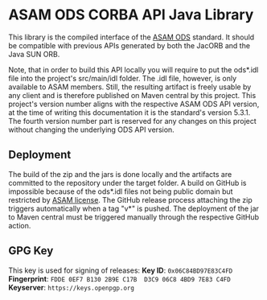 # ASAM ODS CORBA API Java Library

This library is the compiled interface of the [ASAM ODS](https://www.asam.net/standards/detail/ods/) standard. It should be compatible with previous APIs generated by both the JacORB and the Java SUN ORB.

Note, that in order to build this API locally you will require to put the ods*.idl file into the project's src/main/idl folder. The .idl file, however, is only available to ASAM members. Still, the resulting artifact is freely usable by any client and is therefore published on Maven central by this project. This project's version number aligns with the respective ASAM ODS API version, at the time of writing this documentation it is the standard's version 5.3.1. The fourth version number part is reserved for any changes on this project without changing the underlying ODS API version.

## Deployment

The build of the zip and the jars is done locally and the artifacts are committed to the repository under the target folder. A build on GitHub is impossible because of the ods*.idl files not being public domain but restricted by [ASAM license](https://www.asam.net/license/). The GitHub release process attaching the zip triggers automatically when a tag "v*" is pushed. The deployment of the jar to Maven central must be triggered manually through the respective GitHub action.

## GPG Key

This key is used for signing of releases:
**Key ID**: `0x06C84BD97E83C4FD`  
**Fingerprint**: `FDDE 0EF7 B130 2B9E C17B  D3C9 06C8 4BD9 7E83 C4FD`  
**Keyserver**: `https://keys.openpgp.org`
